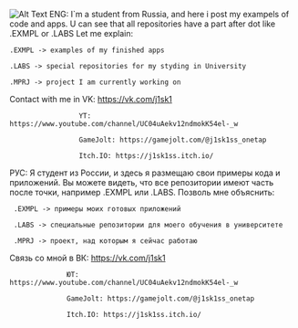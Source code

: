 ![Alt Text](https://raw.githubusercontent.com/alansmathew/alansmathew/master/lang.gif)
ENG:
  I`m a student from Russia, and here i post my exampels of code and apps.
  U can see that all repositories have a part after dot like .EXMPL or .LABS
  Let me explain:
  
    .EXMPL -> examples of my finished apps
    
    .LABS -> special repositories for my styding in University
    
    .MPRJ -> project I am currently working on
  
  
  Contact with me in VK: https://vk.com/j1sk1
  
                     YT: https://www.youtube.com/channel/UC04uAekv12ndmokK54el-_w
                     
                     GameJolt: https://gamejolt.com/@j1sk1ss_onetap
                     
                     Itch.IO: https://j1sk1ss.itch.io/

РУС:
  Я студент из России, и здесь я размещаю свои примеры кода и приложений.
   Вы можете видеть, что все репозитории имеют часть после точки, например .EXMPL или .LABS.
   Позволь мне объяснить:
   
     .EXMPL -> примеры моих готовых приложений
     
     .LABS -> специальные репозитории для моего обучения в университете
     
     .MPRJ -> проект, над которым я сейчас работаю
     
     
  Связь со мной в ВК: https://vk.com/j1sk1
  
                  ЮТ: https://www.youtube.com/channel/UC04uAekv12ndmokK54el-_w
                  
                  GameJolt: https://gamejolt.com/@j1sk1ss_onetap
                  
                  Itch.IO: https://j1sk1ss.itch.io/
<!--
https://raw.githubusercontent.com/alansmathew/alansmathew/master/lang.gif
**j1sk1ss/j1sk1ss** is a ✨ _special_ ✨ repository because its `README.md` (this file) appears on your GitHub profile.

Here are some ideas to get you started:

- 🔭 I’m currently working on ...
- 🌱 I’m currently learning ...
- 👯 I’m looking to collaborate on ...
- 🤔 I’m looking for help with ...
- 💬 Ask me about ...
- 📫 How to reach me: ...
- 😄 Pronouns: ...
- ⚡ Fun fact: ...
-->
